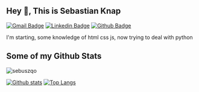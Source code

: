 ## Hey 👋, This is Sebastian Knap
[![Gmail Badge](https://img.shields.io/badge/-sekn.kn@gmail.com-c14438?style=flat&logo=Gmail&logoColor=white&link=mailto:sekn.kn@gmail.com)](mailto:sekn.kn@gmail.com) 
[![Linkedin Badge](https://img.shields.io/badge/-https://www.linkedin.com/in/sebastianknap-b06014219-0072b1?style=flat&logo=Linkedin&logoColor=white&link=https://www.linkedin.com/in/https://www.linkedin.com/in/sebastianknap-b06014219/)](https://www.linkedin.com/in/https://www.linkedin.com/in/sebastianknap-b06014219/) [![Github Badge](https://img.shields.io/badge/-sebuszqo-grey?style=flat&logo=github&logoColor=white&link=https://github.com/sebuszqo/)](https://www.github.com/sebuszqo/) <p align='left'>I'm starting, some knowledge of html css js, now trying to deal with python </p>
## Some of my Github Stats
<p align=left> <img src=https://komarev.com/ghpvc/?username=sebuszqo alt=sebuszqo /> </p>

[![Github stats](https://github-readme-stats.vercel.app/api?username=sebuszqo&show_icons=true&include_all_commits=true)](https://github.com/sebuszqo/github-readme-stats)
[![Top Langs](https://github-readme-stats.vercel.app/api/top-langs/?username=sebuszqo&layout=compact)](https://github.com/sebuszqo/github-readme-stats)
